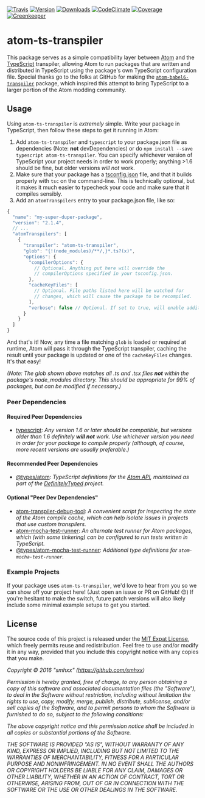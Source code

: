 [![Travis](https://img.shields.io/travis/smhxx/atom-ts-transpiler/master.svg)](https://travis-ci.org/smhxx/atom-ts-transpiler)
[![Version](https://img.shields.io/npm/v/atom-ts-transpiler.svg)](https://www.npmjs.com/package/atom-ts-transpiler)
[![Downloads](https://img.shields.io/npm/dt/atom-ts-transpiler.svg)](https://www.npmjs.com/package/atom-ts-transpiler)
[![CodeClimate](https://img.shields.io/codeclimate/github/smhxx/atom-ts-transpiler.svg)](https://codeclimate.com/github/smhxx/atom-ts-transpiler)
[![Coverage](https://img.shields.io/codeclimate/coverage/github/smhxx/atom-ts-transpiler.svg)](https://codeclimate.com/github/smhxx/atom-ts-transpiler/code)
[![Greenkeeper](https://badges.greenkeeper.io/smhxx/atom-ts-transpiler.svg)](https://greenkeeper.io/)
# atom-ts-transpiler

This package serves as a simple compatibility layer between [Atom](https://atom.io/) and the [TypeScript](https://www.typescriptlang.org/) transpiler, allowing Atom to run packages that are written and distributed in TypeScript using the package's own TypeScript configuration file. Special thanks go to the folks at GitHub for making the [`atom-babel6-transpiler`](https://www.npmjs.com/package/atom-babel6-transpiler) package, which inspired this attempt to bring TypeScript to a larger portion of the Atom modding community.

## Usage

Using `atom-ts-transpiler` is *extremely* simple. Write your package in TypeScript, then follow these steps to get it running in Atom:

1. Add `atom-ts-transpiler` and `typescript` to your package.json file as dependencies (Note: **not** devDependencies) or do `npm install --save typescript atom-ts-transpiler`. You can specify whichever version of TypeScript your project needs in order to work properly; anything >1.6 should be fine, but older versions *will not* work.
2. Make sure that your package has a [tsconfig.json](https://www.typescriptlang.org/docs/handbook/tsconfig-json.html) file, and that it builds properly with `tsc` on the command-line. This is technically optional, but it makes it much easier to typecheck your code and make sure that it compiles sensibly.
3. Add an `atomTranspilers` entry to your package.json file, like so:

```js
{
  "name": "my-super-duper-package",
  "version": "2.1.4",
  // ...
  "atomTranspilers": [
    {
      "transpiler": "atom-ts-transpiler",
      "glob": "{!(node_modules)/**/,}*.ts?(x)",
      "options": {
        "compilerOptions": {
          // Optional. Anything put here will override the
          // compilerOptions specified in your tsconfig.json.
        },
        "cacheKeyFiles": [
          // Optional. File paths listed here will be watched for
          // changes, which will cause the package to be recompiled.
        ],
        "verbose": false // Optional. If set to true, will enable additional console output.
      }
    }
  ]
}
```

And that's it! Now, any time a file matching `glob` is loaded or required at runtime, Atom will pass it through the TypeScript transpiler, caching the result until your package is updated or one of the `cacheKeyFiles` changes. It's that easy!

*(Note: The glob shown above matches all .ts and .tsx files **not** within the package's node_modules directory. This should be appropriate for 99% of packages, but can be modified if necessary.)*

### Peer Dependencies

#### Required Peer Dependencies

* [typescript](https://www.npmjs.com/package/typescript): *Any version 1.6 or later should be compatible, but versions older than 1.6 definitely **will not** work. Use whichever version you need in order for your package to compile properly (although, of course, more recent versions are usually preferable.)*

#### Recommended Peer Dependencies

* [@types/atom](https://www.npmjs.com/package/@types/atom): *TypeScript definitions for the [Atom API](https://atom.io/docs/api/v1.21.0/AtomEnvironment), maintained as part of the [DefinitelyTyped](https://github.com/DefinitelyTyped/DefinitelyTyped) project.*

#### Optional "Peer Dev Dependencies"

* [atom-transpiler-debug-tool](https://www.npmjs.com/package/atom-transpiler-debug-tool): *A convenient script for inspecting the state of the Atom compile cache, which can help isolate issues in projects that use custom transpilers.*
* [atom-mocha-test-runner](https://www.npmjs.com/package/atom-mocha-test-runner): *An alternate test runner for Atom packages, which (with some tinkering) can be configured to run tests written in TypeScript.*
* [@types/atom-mocha-test-runner](https://www.npmjs.com/package/@types/atom-mocha-test-runner): *Additional type definitions for `atom-mocha-test-runner`.*

### Example Projects

If your package uses `atom-ts-transpiler`, we'd love to hear from you so we can show off your project here! (Just open an issue or PR on GitHub! 😊) If you're hesitant to make the switch, future patch versions will also likely include some minimal example setups to get you started.

<!-- * [your-package-name](https://atom.io/packages/your-package-name): *A brief description of what it does.* -->

## License

The source code of this project is released under the [MIT Expat License](https://opensource.org/licenses/MIT), which freely permits reuse and redistribution. Feel free to use and/or modify it in any way, provided that you include this copyright notice with any copies that you make.

*Copyright © 2016 "smhxx" (https://github.com/smhxx)*

*Permission is hereby granted, free of charge, to any person obtaining a copy of this software and associated documentation files (the "Software"), to deal in the Software without restriction, including without limitation the rights to use, copy, modify, merge, publish, distribute, sublicense, and/or sell copies of the Software, and to permit persons to whom the Software is furnished to do so, subject to the following conditions:*

*The above copyright notice and this permission notice shall be included in all copies or substantial portions of the Software.*

*THE SOFTWARE IS PROVIDED "AS IS", WITHOUT WARRANTY OF ANY KIND, EXPRESS OR IMPLIED, INCLUDING BUT NOT LIMITED TO THE WARRANTIES OF MERCHANTABILITY, FITNESS FOR A PARTICULAR PURPOSE AND NONINFRINGEMENT. IN NO EVENT SHALL THE AUTHORS OR COPYRIGHT HOLDERS BE LIABLE FOR ANY CLAIM, DAMAGES OR OTHER LIABILITY, WHETHER IN AN ACTION OF CONTRACT, TORT OR OTHERWISE, ARISING FROM, OUT OF OR IN CONNECTION WITH THE SOFTWARE OR THE USE OR OTHER DEALINGS IN THE SOFTWARE.*
